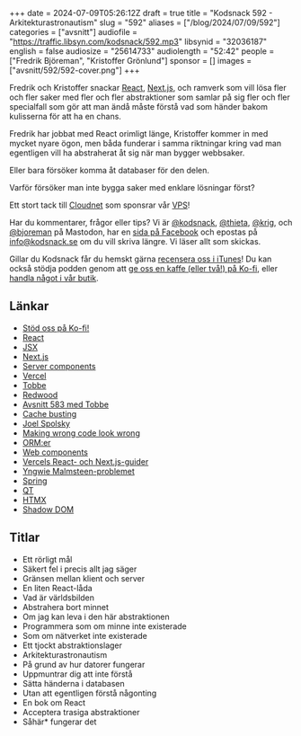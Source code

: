 +++
date = 2024-07-09T05:26:12Z
draft = true
title = "Kodsnack 592 - Arkitekturastronautism"
slug = "592"
aliases = ["/blog/2024/07/09/592"]
categories = ["avsnitt"]
audiofile = "https://traffic.libsyn.com/kodsnack/592.mp3"
libsynid = "32036187"
english = false
audiosize = "25614733"
audiolength = "52:42"
people = ["Fredrik Björeman", "Kristoffer Grönlund"]
sponsor = []
images = ["avsnitt/592/592-cover.png"]
+++

Fredrik och Kristoffer snackar [React](https://en.wikipedia.org/wiki/React_%28JavaScript_library%29), [Next.js](https://en.wikipedia.org/wiki/Next.js), och ramverk som vill lösa fler och fler saker med fler och fler abstraktioner som samlar på sig fler och fler specialfall som gör att man ändå måste förstå vad som händer bakom kulisserna för att ha en chans.

Fredrik har jobbat med React orimligt länge, Kristoffer kommer in med mycket nyare ögon, men båda funderar i samma riktningar kring vad man egentligen vill ha abstraherat åt sig när man bygger webbsaker.

Eller bara försöker komma åt databaser för den delen.

Varför försöker man inte bygga saker med enklare lösningar först?

Ett stort tack till [Cloudnet](https://www.cloudnet.se) som sponsrar vår [VPS](https://en.wikipedia.org/wiki/Virtual_private_server)!

Har du kommentarer, frågor eller tips? Vi är [@kodsnack](https://social.podsnack.se/@kodsnack), [@thieta](https://6510.nu/@thieta), [@krig](https://6510.nu/@krig), och [@bjoreman](https://toot.cafe/@bjoreman) på Mastodon, har en [sida på Facebook](https://www.facebook.com/) och epostas på [info@kodsnack.se](mailto:info@kodsnack.se) om du vill skriva längre. Vi läser allt som skickas.

Gillar du Kodsnack får du hemskt gärna [recensera oss i iTunes](https://itunes.apple.com/se/podcast/kodsnack/id561631498?l=en)! Du kan också stödja podden genom att <a href="https://ko-fi.com/kodsnack" rel="payment">ge oss en kaffe (eller två!) på Ko-fi</a>, eller [handla något i vår butik](https://shop.spreadshirt.se/kodsnack/).

## Länkar
* [Stöd oss på Ko-fi!](https://ko-fi.com/kodsnack)
* [React](https://en.wikipedia.org/wiki/React_%28JavaScript_library%29)
* [JSX](https://en.wikipedia.org/wiki/JSX_%28JavaScript%29)
* [Next.js](https://en.wikipedia.org/wiki/Next.js)
* [Server components](https://react.dev/reference/rsc/server-components)
* [Vercel](https://en.wikipedia.org/wiki/Vercel)
* [Tobbe](https://tlundberg.com/)
* [Redwood](https://redwoodjs.com/)
* [Avsnitt 583 med Tobbe](https://kodsnack.se/583/)
* [Cache busting](https://www.keycdn.com/support/what-is-cache-busting)
* [Joel Spolsky](https://en.wikipedia.org/wiki/Joel_Spolsky)
* [Making wrong code look wrong](https://www.joelonsoftware.com/2005/05/11/making-wrong-code-look-wrong/)
* [ORM:er](https://en.wikipedia.org/wiki/Object%E2%80%93relational_mapping)
* [Web components](https://en.wikipedia.org/wiki/Web_Components)
* [Vercels React- och Next.js-guider](https://vercel.com/guides?query=next.js)
* [Yngwie Malmsteen-problemet](https://kodsnack.se/575/)
* [Spring](https://en.wikipedia.org/wiki/Spring_Framework)
* [QT](https://en.wikipedia.org/wiki/Qt_%28software%29)
* [HTMX](https://htmx.org/)
* [Shadow DOM](https://glazkov.com/2011/01/14/what-the-heck-is-shadow-dom/)

## Titlar
* Ett rörligt mål
* Säkert fel i precis allt jag säger
* Gränsen mellan klient och server
* En liten React-låda
* Vad är världsbilden
* Abstrahera bort minnet
* Om jag kan leva i den här abstraktionen
* Programmera som om minne inte existerade
* Som om nätverket inte existerade
* Ett tjockt abstraktionslager
* Arkitekturastronautism
* På grund av hur datorer fungerar
* Uppmuntrar dig att inte förstå
* Sätta händerna i databasen
* Utan att egentligen förstå någonting
* En bok om React
* Acceptera trasiga abstraktioner
* Såhär* fungerar det